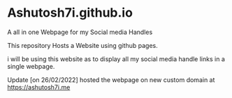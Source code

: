 # Ashutosh7i.github.io
A all in one Webpage for my Social media Handles


This repository Hosts a Website using github pages.

i will be using this website as to display all my social media handle links in a single webpage.

Update [on 26/02/2022] hosted the webpage on new custom domain at https://ashutosh7i.me 